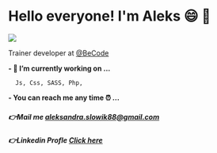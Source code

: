# Hello everyone! I'm Aleks :smile: :wave:


<img src="https://i.imgur.com/GjiJIye.png">

Trainer developer at [@BeCode](https://becode.org/) 

**- 🔭 I’m currently working on ...**

      Js, Css, SASS, Php,

**- You can reach me any time :alarm_clock: ...**
##### :point_right:Mail me [aleksandra.slowik88@gmail.com]()
##### :point_right:Linkedin Profle [Click here](https://www.linkedin.com/in/aleksandra-slowik-dev/)

